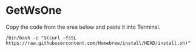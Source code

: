 # GetWsOne

Copy the code from the area below and paste it into Terminal.

`/bin/bash -c "$(curl -fsSL https://raw.githubusercontent.com/Homebrew/install/HEAD/install.sh)"`
